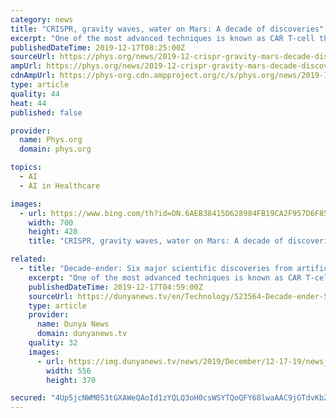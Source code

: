 ```yaml
---
category: news
title: "CRISPR, gravity waves, water on Mars: A decade of discoveries"
excerpt: "One of the most advanced techniques is known as CAR T-cell therapy, in which a patient's T-cells—part of their immune system ... Machine learning—what we most commonly mean when talking about \"artificial intelligence\"—came into its own in the 2010s. Using statistics to identify patterns in vast datasets, machine learning today powers ..."
publishedDateTime: 2019-12-17T08:25:00Z
sourceUrl: https://phys.org/news/2019-12-crispr-gravity-mars-decade-discoveries.html
ampUrl: https://phys.org/news/2019-12-crispr-gravity-mars-decade-discoveries.amp
cdnAmpUrl: https://phys-org.cdn.ampproject.org/c/s/phys.org/news/2019-12-crispr-gravity-mars-decade-discoveries.amp
type: article
quality: 44
heat: 44
published: false

provider:
  name: Phys.org
  domain: phys.org

topics:
  - AI
  - AI in Healthcare

images:
  - url: https://www.bing.com/th?id=ON.6AEB38415D628984FB19CA2F957D6F85
    width: 700
    height: 420
    title: "CRISPR, gravity waves, water on Mars: A decade of discoveries"

related:
  - title: "Decade-ender: Six major scientific discoveries from artificial intelligence to CRISPR era"
    excerpt: "One of the most advanced techniques is known as CAR T-cell therapy, in which a patient’s T-cells -- part of their immune ... AI levels up Machine learning -- what we most commonly mean when talking about \"artificial intelligence\" -- came into its own in the 2010s. Using statistics to identify patterns in vast datasets, machine learning ..."
    publishedDateTime: 2019-12-17T04:59:00Z
    sourceUrl: https://dunyanews.tv/en/Technology/523564-Decade-ender-Six-major-scientific-discoveries-from-artificial-intellige
    type: article
    provider:
      name: Dunya News
      domain: dunyanews.tv
    quality: 32
    images:
      - url: https://img.dunyanews.tv/news/2019/December/12-17-19/news_big_images/523564_19881015.jpg
        width: 556
        height: 370

secured: "4Up5jcNWM0S3tGXAWeQAoId1zYQLQ3oH0csWSYTQoQFY68lwaAAC9jGTdvKbZi+KvZfNkeTomQWAZ62p0ipu6npJwMcZfSwMEQJQWslHYXWNLnQ1XvpcIkuPRH3VdUEakh++HIZWqwe1c9TIg2PHAPqh64j+dbWPEWmw6nmXpcFoxqTl+cfLc9g7sdigtVX/vV6Ujs5GONJUjqnzT8jtDVyoVwZH4fBtVfyTEObvBfnlVW0rA5viOsC324L/LeeE+r+5eK6wyUEvNtKiCHCYtQ==;3wEo7F188c/iE0uKjDNbWw=="
---
```


